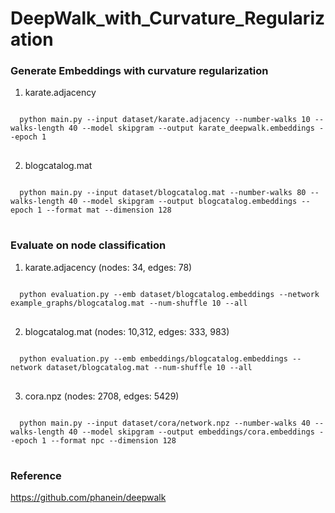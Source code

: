 DeepWalk_with_Curvature_Regularization
======================================

### Generate Embeddings with curvature regularization

1. karate.adjacency
<pre>
<code>
  python main.py --input dataset/karate.adjacency --number-walks 10 --walks-length 40 --model skipgram --output karate_deepwalk.embeddings --epoch 1 
</code>
</pre>

2. blogcatalog.mat
<pre>
<code>
  python main.py --input dataset/blogcatalog.mat --number-walks 80 --walks-length 40 --model skipgram --output blogcatalog.embeddings --epoch 1 --format mat --dimension 128
</code>
</pre>  


### Evaluate on node classification

1. karate.adjacency (nodes: 34, edges: 78)
<pre>
<code>
  python evaluation.py --emb dataset/blogcatalog.embeddings --network example_graphs/blogcatalog.mat --num-shuffle 10 --all
</code>
</pre>

2. blogcatalog.mat (nodes: 10,312, edges: 333, 983)
<pre>
<code>
  python evaluation.py --emb embeddings/blogcatalog.embeddings --network dataset/blogcatalog.mat --num-shuffle 10 --all
</code>
</pre>

3. cora.npz (nodes: 2708, edges: 5429)
<pre>
<code>
  python main.py --input dataset/cora/network.npz --number-walks 40 --walks-length 40 --model skipgram --output embeddings/cora.embeddings --epoch 1 --format npc --dimension 128
</code>
</pre>
### Reference

<https://github.com/phanein/deepwalk>
